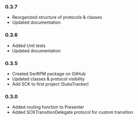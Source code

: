 ### 0.3.7
- Reorganized structure of protocols & classes
- Updated documentation

### 0.3.6
- Added Unit tests
- Updated documentation

### 0.3.5
- Created SwiftPM package on GitHub
- Updated classes & protocol visibility
- Add SCK to first project (SubsTracker)

### 0.3.0
- Added routing function to Presenter
- Added SCKTransitionDelegate protocol for custom transition
